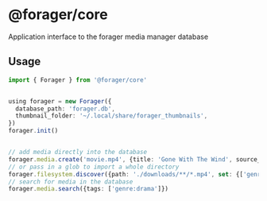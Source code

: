 # @forager/core


Application interface to the forager media manager database


## Usage
```ts
import { Forager } from '@forager/core'


using forager = new Forager({
  database_path: 'forager.db',
  thumbnail_folder: '~/.local/share/forager_thumbnails',
})
forager.init()


// add media directly into the database
forager.media.create('movie.mp4', {title: 'Gone With The Wind', source_created_at: new Date('1939/12/15')}, ['genre:drama'])
// or pass in a glob to import a whole directory
forager.filesystem.discover({path: './downloads/**/*.mp4', set: {['genre:drama']}})
// search for media in the database
forager.media.search({tags: ['genre:drama']})
```

